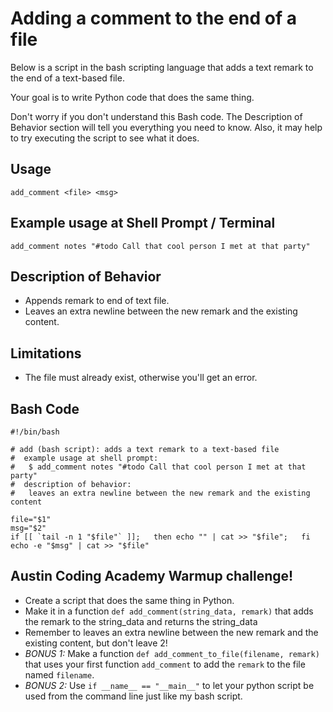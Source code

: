 Adding a comment to the end of a file
=====================================
Below is a script in the bash scripting language that adds a text remark to the end of a text-based file.

Your goal is to write Python code that does the same thing.

Don't worry if you don't understand this Bash code.  The Description of Behavior section will tell you everything you need to know.  Also, it may help to try executing the script to see what it does.


Usage
-----
```
add_comment <file> <msg>
```


Example usage at Shell Prompt / Terminal
----------------------------------------
```
add_comment notes "#todo Call that cool person I met at that party"
```


Description of Behavior
-----------------------
* Appends remark to end of text file.
* Leaves an extra newline between the new remark and the existing content.


Limitations
-----------
* The file must already exist, otherwise you'll get an error.


Bash Code
---------
```
#!/bin/bash

# add (bash script): adds a text remark to a text-based file
#  example usage at shell prompt:
#   $ add_comment notes "#todo Call that cool person I met at that party"
#  description of behavior:
#   leaves an extra newline between the new remark and the existing content

file="$1"
msg="$2"
if [[ `tail -n 1 "$file"` ]];   then echo "" | cat >> "$file";   fi
echo -e "$msg" | cat >> "$file"
```


Austin Coding Academy Warmup challenge!
------------------------------------------------------------------------------
* Create a script that does the same thing in Python.
* Make it in a function `def add_comment(string_data, remark)` that adds the remark to the string_data and returns the string_data
* Remember to leaves an extra newline between the new remark and the existing content, but don't leave 2!
* _BONUS 1:_ Make a function `def add_comment_to_file(filename, remark)` that uses your first function `add_comment` to add the `remark` to the file named `filename`.
* _BONUS 2:_ Use `if __name__ == "__main__"` to let your python script be used from the command line just like my bash script.


